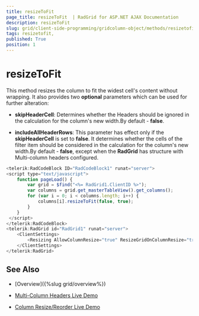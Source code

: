 ```yaml
---
title: resizeToFit 
page_title: resizeToFit  | RadGrid for ASP.NET AJAX Documentation
description: resizeToFit 
slug: grid/client-side-programming/gridcolumn-object/methods/resizetofit-
tags: resizetofit,
published: True
position: 1
---
```


# resizeToFit 



This method resizes the column to fit the widest cell's content without wrapping. It also provides two **optional**  parameters which can be used for further alteration:

* **skipHeaderCell**: Determines whether the Headers should be ignored in the calculation for the column's new width.By default - **false**.

* **includeAllHeaderRows**: This parameter has effect only if the **skipHeaderCell** is set to **false**. It determines whether the cells of the filter item should be considered in the calculation for the column's new width.By default - **false**, except when the **RadGrid** has structure with Multi-column headers configured.

````JavaScript
<telerik:RadCodeBlock ID="RadCodeBlock1" runat="server">
<script type="text/javascript">
    function pageLoad() {
        var grid = $find("<%= RadGrid1.ClientID %>");
        var columns = grid.get_masterTableView().get_columns();
        for (var i = 0; i < columns.length; i++) {
            columns[i].resizeToFit(false, true);
        }
    }
 </script>
</telerik:RadCodeBlock>    
<telerik:RadGrid id="RadGrid1" runat="server">
    <ClientSettings>
        <Resizing AllowColumnResize="true" ResizeGridOnColumnResize="true" AllowResizeToFit="true" />
    </ClientSettings>
</telerik:RadGrid> 
````



## See Also

 * [Overview]({%slug grid/overview%})

 * [Multi-Column Headers Live Demo](http://demos.telerik.com/aspnet-ajax/grid/examples/columns-rows/columns/multi-column-headers/defaultcs.aspx)

 * [Column Resize/Reorder Live Demo](http://demos.telerik.com/aspnet-ajax/grid/examples/columns-rows/columns/column-row-resize-reorder/defaultcs.aspx)
